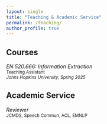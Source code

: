 ```yaml
---
layout: single
title: "Teaching & Academic Service"
permalink: /teaching/
author_profile: true
---
```



## Courses
*EN 520.666: Information Extraction*  \
<sub>Teaching Assistant</sub>  \
<sub>*Johns Hopkins University, Spring 2025*</sub>


## Academic Service
*Reviewer* \
<sub> JCMDS, Speech Commun, ACL, EMNLP </sub>